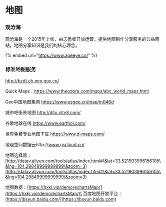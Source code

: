 # 地图

### 观沧海

观沧海是一个2015年上线，由志愿者开放运营，提供地图制作分享服务的公益网站，地图分享知识是我们的核心理念。&#x20;

{% embed url="https://www.ageeye.cn/" %}

### 标准地图服务

http://bzdt.ch.mnr.gov.cn/

Quick Maps：https://www.theodora.com/maps/abc_world_maps.html




Geo中国地图集网 https://www.osgeo.cn/map/m046d



城市吧街景地图 http://ditu.city8.com/



谷歌地球在线 https://www.earthol.com/



世界免费专业地图下载 https://www.d-maps.com/



地理空间数据云http://www.gscloud.cn/

地图选择器：[http://datav.aliyun.com/tools/atlas/index.html#\&lat=33.521903996156105\&lng=104.29849999999999\&zoom=3](http://datav.aliyun.com/tools/atlas/index.html#\&lat=33.521903996156105\&lng=104.29849999999999\&zoom=3)

地图数据：[https://hxkj.vip/demo/echartsMap/](https://hxkj.vip/demo/echartsMap/)\
百度地图开放平台：[https://lbsyun.baidu.com/](https://lbsyun.baidu.com)
